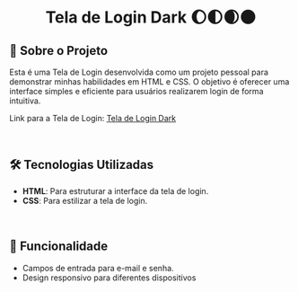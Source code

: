 <h1 align="center">
    <p>Tela de Login Dark 🌔🌓🌒🌑</p>
</h1>

## 📘 Sobre o Projeto

Esta é uma Tela de Login desenvolvida como um projeto pessoal para demonstrar minhas habilidades em HTML e CSS. O objetivo é oferecer uma interface simples e eficiente para usuários realizarem login de forma intuitiva.

Link para a Tela de Login: [Tela de Login Dark](https://lerraji-sousa.github.io/Tela-Login-Dark/)

<br>

## 🛠️ Tecnologias Utilizadas

- **HTML**: Para estruturar a interface da tela de login.
- **CSS**: Para estilizar a tela de login.

<br>

## 🎯 Funcionalidade

- Campos de entrada para e-mail e senha.
- Design responsivo para diferentes dispositivos
